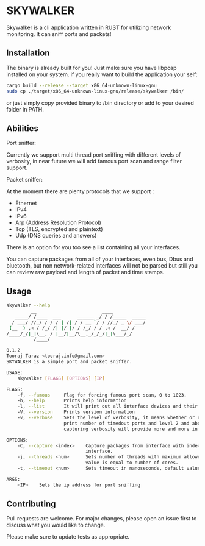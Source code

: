# SKYWALKER

Skywalker is a cli application written in RUST for utilizing network monitoring. It can sniff ports and packets!

## Installation

The binary is already built for you! Just make sure you have libpcap installed on your system. if you really want to build the application your self:

```bash
cargo build --release --target x86_64-unknown-linux-gnu 
sudo cp ./target/x86_64-unknown-linux-gnu/release/skywalker /bin/
```
or just simply copy provided binary to /bin directory or add to your desired folder in PATH.

## Abilities
Port sniffer:

Currently we support multi thread port sniffing with different levels of verbosity, in near future we will add famous port scan and range filter support.

Packet sniffer:

At the moment there are plenty protocols that we support :
- Ethernet
- IPv4
- IPv6
- Arp (Address Resolution Protocol)
- Tcp (TLS, encrypted and plaintext)
- Udp (DNS queries and answers)
 
There is an option for you too see a list containing all your interfaces.


You can capture packages from all of your interfaces, even bus, Dbus and bluetooth, but non network-related interfaces will not be parsed but still you can review raw payload and length of packet and time stamps.
## Usage

```bash
skywalker --help
         __                        ____            
   _____/ /____  ___      ______ _/ / /_____  _____
  / ___/ //_/ / / / | /| / / __ `/ / //_/ _ \/ ___/
 (__  ) ,< / /_/ /| |/ |/ / /_/ / / ,< /  __/ /    
/____/_/|_|\__, / |__/|__/\__,_/_/_/|_|\___/_/     
          /____/                                  

0.1.2
Tooraj Taraz <tooraj.info@gmail.com>
SKYWALKER is a simple port and packet sniffer.

USAGE:
    skywalker [FLAGS] [OPTIONS] [IP]

FLAGS:
    -f, --famous     Flag for forcing famous port scan, 0 to 1023.
    -h, --help       Prints help information
    -l, --list       It will print out all interface devices and their $index.
    -V, --version    Prints version information
    -v, --verbose    Sets the level of verbosity, it means whether or not to print timedout ports. Level 1 (-v) will
                     print number of timedout ports and level 2 and above (-vv..) will print every one of them. In
                     capturing verbosity will provide more and more information/errors.

OPTIONS:
    -C, --capture <index>    Capture packages from interface with index you get from interface list. Give 0 for default
                             interface.
    -j, --threads <num>      Sets number of threads with maximum allowed value of five times cpu cores, its default
                             value is equal to number of cores.
    -t, --timeout <num>      Sets timeout in nanoseconds, default value is 1^e9 or 1 second

ARGS:
    <IP>    Sets the ip address for port sniffing
```

## Contributing
Pull requests are welcome. For major changes, please open an issue first to discuss what you would like to change.

Please make sure to update tests as appropriate.

